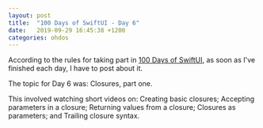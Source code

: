 ```yaml
---
layout: post
title:  "100 Days of SwiftUI - Day 6"
date:   2019-09-29 16:45:38 +1200
categories: ohdos
---
```

According to the rules for taking part in [100 Days of SwiftUI](https://www.hackingwithswift.com/100/swiftui), as soon as I've finished each day, I have to post about it.

The topic for Day 6 was: Closures, part one.

This involved watching short videos on: Creating basic closures; Accepting parameters in a closure; Returning values from a closure; Closures as parameters; and Trailing closure syntax.
